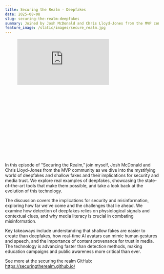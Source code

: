 ```yaml
---
title: Securing the Realm - Deepfakes
date: 2025-08-08
slug: securing-the-realm-deepfakes
summary: Joined by Josh McDonald and Chris Lloyd-Jones from the MVP community to talk about deepfakes and shallow fakes, highlighting some potential issues.
feature_image: /static/images/secure_realm.jpg
---
```


<figure class="kg-card kg-embed-card">
    <div class="relative max-w-4xl mx-auto" style="padding-bottom: 56.25%;">
        <iframe class="absolute top-0 left-0 w-full h-full" src="https://www.youtube.com/embed/JqpfN8vmTxc" frameborder="0" allow="accelerometer; autoplay; clipboard-write; encrypted-media; gyroscope; picture-in-picture; web-share" referrerpolicy="strict-origin-when-cross-origin" allowfullscreen></iframe>
    </div>
</figure>

<p>In this episode of "Securing the Realm," join myself, Josh McDonald and Chris Lloyd-Jones from the MVP community as we dive into the mystifying world of deepfakes and shallow fakes and their implications for security and media trust. We explore real examples of deepfakes, showcasing the state-of-the-art tools that make them possible, and take a look back at the evolution of this technology.</p>

<p>The discussion covers the implications for security and misinformation, exploring how far we've come and the challenges that lie ahead. We examine how detection of deepfakes relies on physiological signals and contextual clues, and why media literacy is crucial in combating misinformation.</p>

<p>Key takeaways include understanding that shallow fakes are easier to create than deepfakes, how real-time AI avatars can mimic human gestures and speech, and the importance of content provenance for trust in media. The technology is advancing faster than detection methods, making education campaigns and public awareness more critical than ever.</p>

<p>See more at the securing the realm GitHub: <a href="https://securingtherealm.github.io/">https://securingtherealm.github.io/</a></p>
